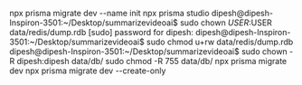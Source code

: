 npx prisma migrate dev --name init
npx prisma studio
dipesh@dipesh-Inspiron-3501:~/Desktop/summarizevideoai$ sudo chown $USER:$USER data/redis/dump.rdb
[sudo] password for dipesh: 
dipesh@dipesh-Inspiron-3501:~/Desktop/summarizevideoai$ sudo chmod u+rw data/redis/dump.rdb
dipesh@dipesh-Inspiron-3501:~/Desktop/summarizevideoai$ 
sudo chown -R dipesh:dipesh data/db/
sudo chmod -R 755 data/db/
 npx prisma migrate dev
npx prisma migrate dev --create-only

